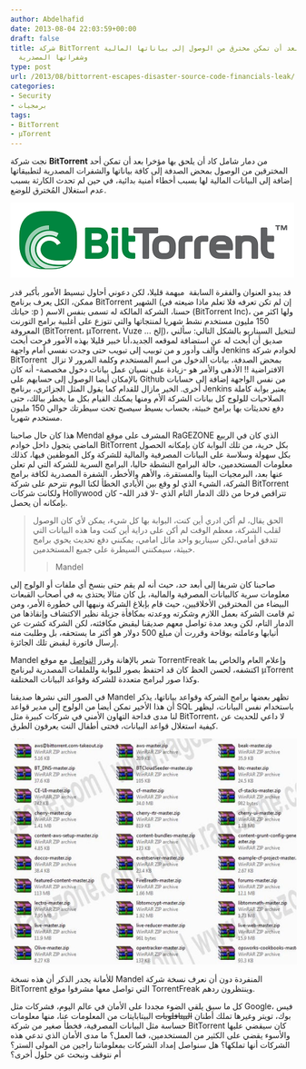 ```yaml
---
author: Abdelhafid
date: 2013-08-04 22:03:59+00:00
draft: false
title: شركة BitTorrent تنجو من كارثة بعد أن تمكن مخترق من الوصول إلى بياناتها المالية
  وشفراتها المصدرية
type: post
url: /2013/08/bittorrent-escapes-disaster-source-code-financials-leak/
categories:
- Security
- برمجيات
tags:
- BitTorrent
- µTorrent
---
```


نجت شركة **BitTorrent** من دمار شامل كاد أن يلحق بها مؤخرا بعد أن تمكن أحد المخترقين من الوصول بمحض الصدفة إلى كافة بياناتها والشفرات المصدرية لتطبيقاتها إضافة إلى البيانات المالية لها بسبب أخطاء أمنية بدائية، في حين لم تحدث الكارثة بسبب عدم استغلال المُخترق للوضع.

[![bittorrent](bittorrent.png)
](bittorrent.png)

قد يبدو العنوان والفقرة السابقة  مبهمة قليلا، لكن دعوني أحاول تبسيط الأمور بأكبر قدر ممكن، الكل يعرف برنامج BitTorrent الشهير (إن لم تكن تعرفه فلا تعلم ماذا ضيعته في حياتك :p ) حسنا، الشركة المالكة له تسمى بنفس الاسم (BitTorrent Inc)، ولها اكثر من 150 مليون مستخدم نشط شهريا لمنتجاتها والتي تتوزع على أغلبية برامج التورنت المعروفة (BitTorrent، µTorrent، Vuze ... إلخ)، لنتخيل السيناريو بالشكل التالي: سألني صديق أن أبحث له عن استضافة لموقعه الجديد،أنا خبير قليلا بهذه الأمور فرحت أبحث وألف وأدور و من توبيب إلى تبويب حتى وجدت نفسي أمام واجهة Jenkins لخوادم شركة BitTorrent  بمحض الصدفة، بيانات الدخول من اسم المستخدم وكلمة المرور لا تزال الافتراضية !! الأدهى والأمر هو -زيادة على نسيان عمل بيانات دخول مخصصة- أنه كان بالإمكان أيضا الوصول إلى حسابهم على Github من نفس الواجهة إضافة إلى حسابات أخرى. الخير مازال للقدام كما يقول المثل الجزائري، برنامج Jenkins يعتبر بوابة كاملة الصلاحيات للولوج كل بيانات الشركة الأم ومنها يمكنك القيام بكل ما يخطر ببالك، حتى دفع تحديثات بها برامج خبيثة، بحساب بسيط سيصبح تحت سيطرتك حوالي 150 مليون مستخدم شهريا.

هذا كان حال صاحبنا Mendal المشرف على موقع RaGEZONE الذي كان في الربيع الماضي يتجول داخل خوادم BitTorrent بكل حرية، من تلك البوابة كان بإمكانه الحصول بكل سهولة وسلاسة على البيانات المصرفية والمالية للشركة وكل الموظفين فيها، كذلك معلومات المستخدمين، حالة البرامج النشطة حاليا، البرامج السرية للشركة التي لم تعلن عنها بعد، البرمجيات البيتا والمستقرة، والأهم والأخطر، الشفرة المصدرية لكافة برامج الشركة، الشيء الذي لو وقع بين الأيادي الخطأ لكنا اليوم نترحم على شركة BitTorrent ولكانت شركات Hollywood تتراقص فرحا من ذلك الدمار التام الذي -لا قدر الله- كان بإمكانه أن يحصل.


<blockquote>الحق يقال، لم أكن ادري أين كنت، البوابة بها كل شيء، يمكن لأي كان الوصول لقلب الشركة، معظم الوقت لم أكن على دراية أين كنت وما هذه البيانات التي تتدفق أمامي،لكن سيناريو واحد ماثل امامي، يمكنني دفع تحديث يحوي برامج خبيثة، سيمكنني السيطرة على جميع المستخدمين.

> 
> Mandel
> 
> 
</blockquote>


صاحبنا كان شريفا إلى أبعد حد، حيث أنه لم يقم <!-- more -->حتى بنسخ أي ملفات أو الولوج إلى معلومات سرية كالبيانات المصرفية والمالية، بل كان مثالا يحتذى به في أصحاب القبعات البيضاء من المخترقين الأخلاقيين، حيث قام بإبلاغ الشركة ونبهها الى خطورة الأمر، ومن ثم قامت الشركة بعمل اللازم وشكرته ووعدته بمكافأة جزيلة نظير الاكتشاف وإنقاذها من الدمار التام، لكن وبعد مدة تواصل معهم صديقنا ليقبض مكافئته، لكن الشركة كشرت عن أنيابها وعاملته بوقاحة وقررت أن مبلغ 500 دولار هو أكثر ما يستحقه، بل وطلبت منه إرسال فاتورة ليقبض تلك الجائزة.

Mandel شعر بالإهانة وقرر [التواصل](https://torrentfreak.com/bittorrent-inc-escapes-disaster-as-source-code-and-financials-leak-130801/) مع موقع TorrentFreak وإعلام العام والخاص بما اكتشفه، لحسن الحظ كان قد احتفظ بصور للبوابة وللملفات المصدرية لبرنامج µTorrent وكذا صور لبرامج متعددة للشركة وقواعد البيانات المختلفة.

في الصور التي نشرها صديقنا Mandel تظهر بعضها برامج الشركة وقواعد بياناتها، يذكر أن هذا الأخير تمكن أيضا من الولوج إلى مدير قواعد SQL باستخدام نفس البيانات، ليظهر لنا مدى فداحة التهاون الأمني في شركات كبيرة مثل BitTorrent، لا داعي للحديث عن كيفية استغلال قواعد البيانات، فحتى أطفال النت يعرفون الطرق.

[![bittorrent-disaster](bittorrent-disaster.jpg)
](bittorrent-disaster.jpg)

للأمانة يجدر الذكر أن هذه نسخة Mandel المنفردة دون أن نعرف نسخة شركة BitTorrent التي تواصل معها مشرفوا موقع TorrentFreak وينتظرون ردهم.

كل ما سبق يلقي الضوء مجددا على الأمان في عالم اليوم، فشركات مثل Google، فيس بوك، تويتر وغيرها تملك أطنان <del>البيتافلوبات</del> البيتابايتات من المعلومات عنا، منها معلومات حساسة مثل البيانات المصرفية، فخطأ صغير من شركة BitTorrent كان سيقضي عليها والأسوء يقضي على الكثير من المستخدمين، فما العمل؟ ما مدى الأمان الذي تدعي هذه الشركات أنها تملكها؟ هل سنواصل إمداد الشركات بمعلوماتنا راجين من المولى الستر؟ أم نتوقف ونبحث عن حلول أخرى؟
